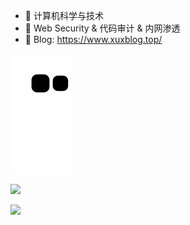 - 👋 计算机科学与技术
- 🌱 Web Security & 代码审计 & 内网渗透
- 💞️ Blog: https://www.xuxblog.top/

![](https://raw.githubusercontent.com/Xuxfff/Xuxfff/main/assets/github-contribution-grid-snake.svg)

![](https://github-readme-stats.vercel.app/api?username=Xuxfff&show_icons=true&theme=tokyonight)

![](https://activity-graph.herokuapp.com/graph?username=Xuxfff&theme=github)


<!---
Xuxfff/Xuxfff is a ✨ special ✨ repository because its `README.md` (this file) appears on your GitHub profile.
You can click the Preview link to take a look at your changes.
--->
